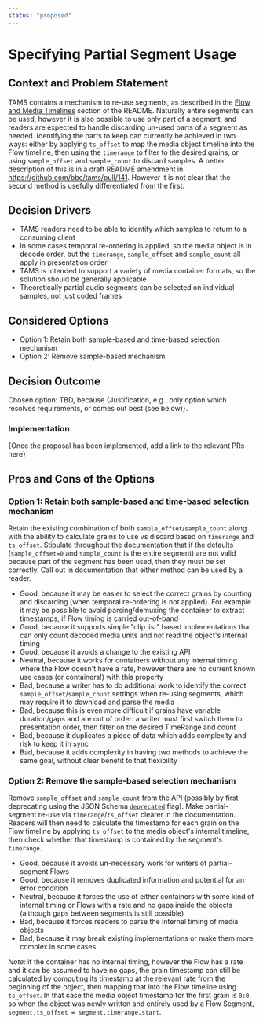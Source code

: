 ```yaml
---
status: "proposed"
---
```

# Specifying Partial Segment Usage

## Context and Problem Statement

TAMS contains a mechanism to re-use segments, as described in the [Flow and Media Timelines](https://github.com/bbc/tams/blob/9125165/README.md#flow-and-media-timelines) section of the README.
Naturally entire segments can be used, however it is also possible to use only part of a segment, and readers are expected to handle discarding un-used parts of a segment as needed.
Identifying the parts to keep can currently be achieved in two ways: either by applying `ts_offset` to map the media object timeline into the Flow timeline, then using the `timerange` to filter to the desired grains, or using `sample_offset` and `sample_count` to discard samples.
A better description of this is in a draft README amendment in <https://github.com/bbc/tams/pull/141>.
However it is not clear that the second method is usefully differentiated from the first.

## Decision Drivers

* TAMS readers need to be able to identify which samples to return to a consuming client
* In some cases temporal re-ordering is applied, so the media object is in decode order, but the `timerange`, `sample_offset` and `sample_count` all apply in presentation order
* TAMS is intended to support a variety of media container formats, so the solution should be generally applicable
* Theoretically partial audio segments can be selected on individual samples, not just coded frames

## Considered Options

* Option 1: Retain both sample-based and time-based selection mechanism
* Option 2: Remove sample-based mechanism

## Decision Outcome

Chosen option: TBD, because
{Justification, e.g., only option which resolves requirements, or comes out best (see below)}.

### Implementation

{Once the proposal has been implemented, add a link to the relevant PRs here}

## Pros and Cons of the Options

### Option 1: Retain both sample-based and time-based selection mechanism

Retain the existing combination of both `sample_offset`/`sample_count` along with the ability to calculate grains to use vs discard based on `timerange` and `ts_offset`.
Stipulate throughout the documentation that if the defaults (`sample_offset=0` and `sample_count` is the entire segment) are not valid because part of the segment has been used, then they must be set correctly.
Call out in documentation that either method can be used by a reader.

* Good, because it may be easier to select the correct grains by counting and discarding (when temporal re-ordering is not applied).
  For example it may be possible to avoid parsing/demuxing the container to extract timestamps, if Flow timing is carried out-of-band
* Good, because it supports simple "clip list" based implementations that can only count decoded media units and not read the object's internal timing
* Good, because it avoids a change to the existing API
* Neutral, because it works for containers without any internal timing where the Flow doesn't have a rate, however there are no current known use cases (or containers!) with this property
* Bad, because a writer has to do additional work to identify the correct `sample_offset`/`sample_count` settings when re-using segments, which may require it to download and parse the media
* Bad, because this is even more difficult if grains have variable duration/gaps and are out of order: a writer must first switch them to presentation order, then filter on the desired TimeRange and count
* Bad, because it duplicates a piece of data which adds complexity and risk to keep it in sync
* Bad, because it adds complexity in having two methods to achieve the same goal, without clear benefit to that flexibility

### Option 2: Remove the sample-based selection mechanism

Remove `sample_offset` and `sample_count` from the API (possibly by first deprecating using the JSON Schema [`deprecated`](https://json-schema.org/draft/2020-12/json-schema-validation#name-deprecated) flag).
Make partial-segment re-use via `timerange`/`ts_offset` clearer in the documentation.
Readers will then need to calculate the timestamp for each grain on the Flow timeline by applying `ts_offset` to the media object's internal timeline, then check whether that timestamp is contained by the segment's `timerange`.

* Good, because it avoids un-necessary work for writers of partial-segment Flows
* Good, because it removes duplicated information and potential for an error condition
* Neutral, because it forces the use of either containers with some kind of internal timing or Flows with a rate and no gaps inside the objects (although gaps between segments is still possible)
* Bad, because it forces readers to parse the internal timing of media objects
* Bad, because it may break existing implementations or make them more complex in some cases

_Note:_ if the container has no internal timing, however the Flow has a rate and it can be assumed to have no gaps, the grain timestamp can still be calculated by computing its timestamp at the relevant rate from the beginning of the object, then mapping that into the Flow timeline using `ts_offset`.
In that case the media object timestamp for the first grain is `0:0`, so when the object was newly written and entirely used by a Flow Segment, `segment.ts_offset = segment.timerange.start`.
